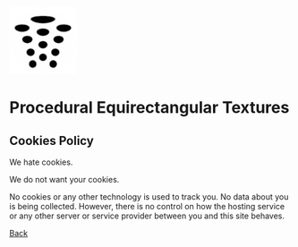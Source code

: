 ﻿<img class="logo" src="../assets/logo/logo.png">

# Procedural Equirectangular Textures

## Cookies Policy

We hate cookies.
	
We do not want your cookies.
	
No cookies or any other technology is used to track you.
No data about you is being collected. However, there is
no control on how the hosting service or any other server
or service provider between you and this site behaves.
	
<span class="footnote">

[Back](index.md)

</span>